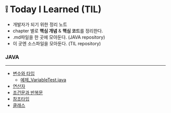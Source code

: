# :grey_exclamation: Today I Learned (TIL) 

- 개발자가 되기 위한 정리 노트 
- chapter 별로 **핵심 개념** & **핵심 코드**를 정리한다.
- .md파일을 한 곳에 모아둔다. (JAVA repository)
- 이 곳엔 소스파일을 모아둔다. (TIL repository)



### JAVA 

---

- [변수와 타입](https://github.com/jisuMin/Java/blob/aa0ec0d85742f2dfad77da4a628969bf83d2cc50/Variable%20&%20type.md)
    - [예제_VariableTest.java](https://github.com/jisuMin/TIL/blob/55dc403984885a6b9fb86af8821fa02b7e2850c9/JAVA/day02/VariableTest.java)
- [연산자]()
- [조건문과 반복문]()
- [참조타입]()
- [클래스]()